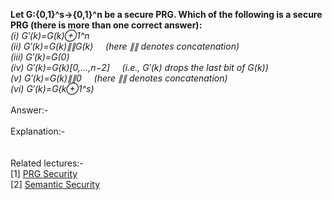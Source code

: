 <b>Let G:{0,1}^s→{0,1}^n be a secure PRG. Which of the following is a secure PRG (there is more than one correct answer):</b><br>
<i>
(i) G′(k)=G(k)⊕1^n <br>
(ii) G′(k)=G(k)∥∥G(k)     (here ∥∥ denotes concatenation) <br>
(iii) G′(k)=G(0) <br>
(iv) G′(k)=G(k)[0,…,n−2]     (i.e., G′(k) drops the last bit of G(k)) <br>
(v) G′(k)=G(k)∥∥0     (here ∥∥ denotes concatenation) <br>
(vi) G′(k)=G(k⊕1^s) 
</i><br>
<br>
Answer:- <br>
<br>
Explanation:-<br>
<br>
<br>
Related lectures:-<br>
[1] <a href="https://github.com/ashumeow/cryptography-I/blob/master/week-1/notes/9%20-%20PRG%20Security.md">PRG Security</a><br>
[2] <a href="https://github.com/ashumeow/cryptography-I/blob/master/week-1/notes/10%20-%20Semantic%20Security.md">Semantic Security</a>
